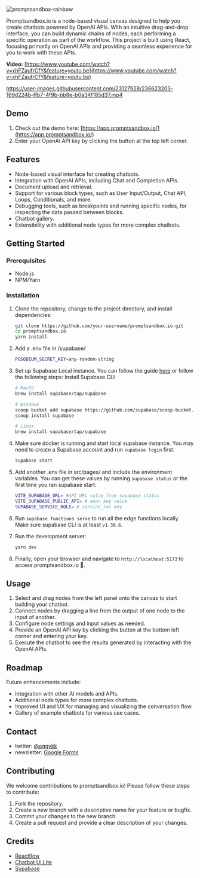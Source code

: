 ![promptsandbox-rainbow](https://user-images.githubusercontent.com/23127928/236629626-b9f5311d-d22a-4644-a3a7-c565f1cceb36.jpg)

Promptsandbox.io is a node-based visual canvas designed to help you create chatbots powered by OpenAI APIs. With an intuitive drag-and-drop interface, you can build dynamic chains of nodes, each performing a specific operation as part of the workflow. This project is built using React, focusing primarily on OpenAI APIs and providing a seamless experience for you to work with these APIs.

**Video:** [https://www.youtube.com/watch?v=xhFZaufrCfY&feature=youtu.be](https://www.youtube.com/watch?v=xhFZaufrCfY&feature=youtu.be)

https://user-images.githubusercontent.com/23127928/236623203-169d224b-ffb7-4f9b-bb8e-b0a34f185d37.mp4

## Demo
1. Check out the demo here: [https://app.promptsandbox.io/](https://app.promptsandbox.io/)
2. Enter your OpenAI API key by clicking the button at the top left corner.

## Features
- Node-based visual interface for creating chatbots.
- Integration with OpenAI APIs, including Chat and Completion APIs.
- Document upload and retrieval.
- Support for various block types, such as User Input/Output, Chat API, Loops, Conditionals, and more.
- Debugging tools, such as breakpoints and running specific nodes, for inspecting the data passed between blocks.
- Chatbot gallery.
- Extensibility with additional node types for more complex chatbots.

## Getting Started

### Prerequisites

- Node.js
- NPM/Yarn

### Installation

1. Clone the repository, change to the project directory, and install dependencies:

    ```bash
    git clone https://github.com/your-username/promptsandbox.io.git
    cd promptsandbox.io
    yarn install
    ```

2. Add a .env file in /supabase/

    ```bash
    PGSODIUM_SECRET_KEY=any-random-string
    ```

3. Set up Supabase Local instance. You can follow the guide [here](https://supabase.com/docs/guides/cli) or follow the following steps: Install Supabase CLI

    ```bash
    # MacOS
    brew install supabase/tap/supabase

    # Windows
    scoop bucket add supabase https://github.com/supabase/scoop-bucket.git
    scoop install supabase

    # Linux
    brew install supabase/tap/supabase
    ```

4. Make sure docker is running and start local supabase instance. You may need to create a Supabase account and run `supabase login` first.

    ```bash
    supabase start
    ```

5. Add another .env file in src/pages/ and include the environment variables. You can get these values by running `supabase status` or the first time you ran supabase start:

    ```bash
    VITE_SUPABASE_URL= #API URL value from supabase status
    VITE_SUPABASE_PUBLIC_API= # anon key value
    SUPABASE_SERVICE_ROLE= # service_rol key
    ```

6. Run `supabase functions serve` to run all the edge functions locally. Make sure supabase CLI is at least `v1.38.6`.

7. Run the development server:

    ```bash
    yarn dev
    ```

8. Finally, open your browser and navigate to `http://localhost:5173` to access promptsandbox.io 🎉.

## Usage

1. Select and drag nodes from the left panel onto the canvas to start building your chatbot.
2. Connect nodes by dragging a line from the output of one node to the input of another.
3. Configure node settings and input values as needed.
4. Provide an OpenAI API key by clicking the button at the bottom left corner and entering your key.
5. Execute the chatbot to see the results generated by interacting with the OpenAI APIs.

## Roadmap

Future enhancements include:

- Integration with other AI models and APIs.
- Additional node types for more complex chatbots.
- Improved UI and UX for managing and visualizing the conversation flow.
- Gallery of example chatbots for various use cases.

## Contact

- twitter: [@eggykk](https://twitter.com/eggykk)
- newsletter: [Google Forms](https://docs.google.com/forms/d/1q60pGOj5aSUfeB7-8qjfMReELdj9tqJBnKm6rpZ8BOs/edit)

## Contributing

We welcome contributions to promptsandbox.io! Please follow these steps to contribute:

1. Fork the repository.
2. Create a new branch with a descriptive name for your feature or bugfix.
3. Commit your changes to the new branch.
4. Create a pull request and provide a clear description of your changes.

## Credits

- [Reactflow](https://github.com/wbkd/react-flow)
- [Chatbot UI Lite](https://github.com/mckaywrigley/chatbot-ui-lite)
- [Supabase](https://supabase.io/)
